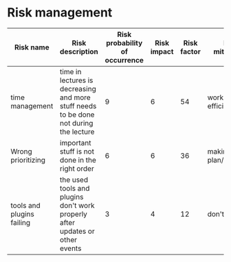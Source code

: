 # Risk management

Risk name | Risk description | Risk probability of occurrence | Risk impact | Risk factor | Risk mitigation | Person of Charge 
-------- | -------- | -------- | -------- | -------- | -------- | --------
time management | time in lectures is decreasing and more stuff needs to be done not during the lecture | 9 | 6 | 54 | working more efficiently | Timo Steidinger 
Wrong prioritizing   | important stuff is not done in the right order   | 6   | 6   | 36  | making a plan/schedule   |  Andreas Schmider
tools and plugins failing   | the used tools and plugins don't work properly after updates or other events   | 3   | 4   | 12  | don't update   |  Janick Kaltenmark

